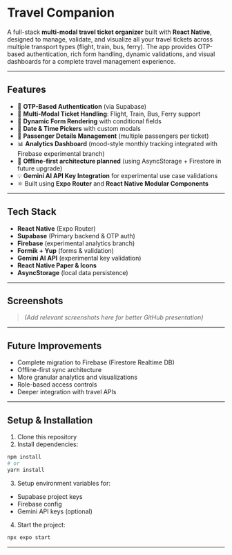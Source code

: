 # Travel Companion

A full-stack **multi-modal travel ticket organizer** built with **React Native**, designed to manage, validate, and visualize all your travel tickets across multiple transport types (flight, train, bus, ferry). The app provides OTP-based authentication, rich form handling, dynamic validations, and visual dashboards for a complete travel management experience.

---

## Features

- 🔑 **OTP-Based Authentication** (via Supabase)
- 🛫 **Multi-Modal Ticket Handling**: Flight, Train, Bus, Ferry support
- 🎯 **Dynamic Form Rendering** with conditional fields
- 📅 **Date & Time Pickers** with custom modals
- 👤 **Passenger Details Management** (multiple passengers per ticket)
- 📊 **Analytics Dashboard** (mood-style monthly tracking integrated with Firebase experimental branch)
- 🚀 **Offline-first architecture planned** (using AsyncStorage + Firestore in future upgrade)
- 💡 **Gemini AI API Key Integration** for experimental use case validations
- ⚛️ Built using **Expo Router** and **React Native Modular Components**

---

## Tech Stack

- **React Native** (Expo Router)
- **Supabase** (Primary backend & OTP auth)
- **Firebase** (experimental analytics branch)
- **Formik + Yup** (forms & validation)
- **Gemini AI API** (experimental key validation)
- **React Native Paper & Icons**
- **AsyncStorage** (local data persistence)

---

## Screenshots

> *(Add relevant screenshots here for better GitHub presentation)*

---

## Future Improvements

- Complete migration to Firebase (Firestore Realtime DB)
- Offline-first sync architecture
- More granular analytics and visualizations
- Role-based access controls
- Deeper integration with travel APIs

---

## Setup & Installation

1. Clone this repository
2. Install dependencies:

```bash
npm install
# or
yarn install
```

3. Setup environment variables for:
- Supabase project keys
- Firebase config
- Gemini API keys (optional)

4. Start the project:

```bash
npx expo start
```

---
